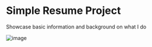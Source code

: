 # Simple Resume Project

Showcase basic information and background on what I do

![image](https://github.com/ITIKMAN/my-portfolio/assets/92505210/b9f12547-893a-45dd-8367-a55550755d3e)

